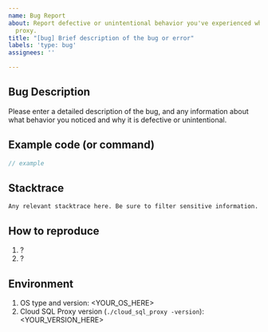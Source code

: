 ```yaml
---
name: Bug Report
about: Report defective or unintentional behavior you've experienced while using the
  proxy.
title: "[bug] Brief description of the bug or error"
labels: 'type: bug'
assignees: ''

---
```


<!--

Thanks for stopping by to let us know something could be better!

**PLEASE READ**: If you have a support contract with Google, please create an 
issue in the [support console](https://cloud.google.com/support/) instead of 
filing on GitHub. This will ensure a timely response.

Please run down the following list and make sure you've tried the usual "quick fixes":

  - Search the issues already opened: https://github.com/cloudsql-proxy/issues
  - Check for answers on StackOverflow: http://stackoverflow.com/questions/google-cloud-sql

If you are still having issues, please include as much information as possible:

--> 

## Bug Description

Please enter a detailed description of the bug, and any information about what 
behavior you noticed and why it is defective or unintentional. 

## Example code (or command)

```java
// example
```

## Stacktrace
```
Any relevant stacktrace here. Be sure to filter sensitive information.
```

## How to reproduce

  1. ?
  2. ?

## Environment

1. OS type and version: <YOUR_OS_HERE>
2. Cloud SQL Proxy version (`./cloud_sql_proxy -version`): <YOUR_VERSION_HERE>

